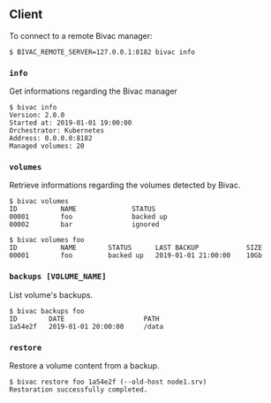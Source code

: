 ## Client


To connect to a remote Bivac manager:

```shell
$ BIVAC_REMOTE_SERVER=127.0.0.1:8182 bivac info
```

### `info`

Get informations regarding the Bivac manager

```shell
$ bivac info
Version: 2.0.0
Started at: 2019-01-01 19:00:00
Orchestrator: Kubernetes
Address: 0.0.0.0:8182
Managed volumes: 20
```

### `volumes`

Retrieve informations regarding the volumes detected by Bivac.

```shell
$ bivac volumes
ID           NAME              STATUS
00001        foo               backed up
00002        bar               ignored
```

```shell
$ bivac volumes foo
ID           NAME        STATUS      LAST BACKUP            SIZE
00001        foo         backed up   2019-01-01 21:00:00    10Gb 
```

### `backups [VOLUME_NAME]`

List volume's backups.

```shell
$ bivac backups foo
ID        DATE                    PATH
1a54e2f   2019-01-01 20:00:00     /data
```

### `restore`

Restore a volume content from a backup.

```shell
$ bivac restore foo 1a54e2f (--old-host node1.srv)
Restoration successfully completed.
```
